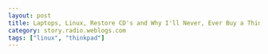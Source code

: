 ```yaml
---
layout: post
title: Laptops, Linux, Restore CD's and Why I'll Never, Ever Buy a ThinkPad Again
category: story.radio.weblogs.com
tags: ["linux", "thinkpad"]
---
```

<head>
<meta http-equiv="Content-Type" content="text/html; charset=UTF-8">
    <meta http-equiv="Expires" content="Mon, 01 Jan 1990 01:00:00 GMT">
    <title>Laptops, Linux, Restore CD's and Why I'll Never, Ever Buy a ThinkPad Again</title>
    <style type="text/css">
      body {
        margin-top: 0px;
        margin-left: 0px;
        margin-right: 0px;
        margin-bottom: 0px;
        }

      body, td, p {
        font-family: verdana, sans-serif;
        font-size: 90%;
        }

      h2 { 
        font-family: Verdana, Arial, Helvetica, sans-serif; font-size: 24px; font-weight: bold
        }
      .header {
        font-family: Verdana, Arial, Helvetica, sans-serif; font-size: 40px; font-weight: bold
        }
      .realsmall {
        font-family: Verdana, Arial, Helvetica, sans-serif; font-size: 9px;
        }
      .small {
        font-family: Verdana, Arial, Helvetica, sans-serif; font-size: 10px;
        }
      </style>
    </head>

| 

 |

| ![](http://radio.weblogs.com/0103807/images/trans60x60.gif)  
 | Last updated: 6/27/2002; 8:50:42 AM  
 | ![](http://radio.weblogs.com/0103807/images/trans60x60.gif) |

| ![](http://radio.weblogs.com/0103807/images/trans60x1.gif)  
 | 

<font size="+3"><b><a href="http://radio.weblogs.com/0103807/" style="color:black; text-decoration:none">The FuzzyBlog!</a></b></font>  
_Marketing 101. Consulting 101. PHP Consulting. Random geeky stuff. I Blog Therefore I Am._

<font size="+1"><b>Laptops, Linux, Restore CD's and Why I'll Never, Ever Buy a ThinkPad Again</b></font>

Disclaimer: I don't want this to seem as whining.&nbsp; It's just an interesting commentary on the state of our PC's now (IMHO), options to Windows and the things that can lead to a platform shift.&nbsp;

I tell you -- 22 + years of using PC based hardware and I've NEVER had an experience like the past month -- machines down, hard drives crashing, OS failures, etc.&nbsp;&nbsp;If it's bad and it involves computers I've probably had it in the last month.&nbsp; As I said to someone via IM last night:

> fuzzygroup: It's just been like an anvil was dropped on me  
> fuzzygroup: and then a piano.  
> fuzzygroup: lately it's been big rocks   
> [sekaup](http://www.sooz.com/): sounds fun.&nbsp; or not.  
> fuzzygroup: but that's ok.&nbsp; Builds Character.

But... It's ok.&nbsp; I feel like I now have attained a state of " **Zen and the Loss of Data**".&nbsp; I'm pretty much backed up at all times which is always good.&nbsp; I'm better than ever at data recovery and disaster recovery (never bad) and even losing a hard drive doesn't bother me.&nbsp;

As of this morning I now have a Linux laptop, NOT a windows laptop.&nbsp; The way I got to Linux was bizarre and involved a failure on the part of both IBM and Microsoft.&nbsp; So here are some thoughts on ThinkPads and why I'll never go back as well as how I got to Linux:

1. Love the hardware.&nbsp; Small, light, cool, stylish. 
2. Unreliable at the hard drive level.&nbsp; On 2 thinkpads I am now on my 4th hard drive.&nbsp; My 1st ThinkPad's PCMCIA slots just died as if by magic.&nbsp; And a USB network adaptor basically sucks. 
3. When my last hard drive died the first time, I figured it was just a random thing and reinstalled from scratch.&nbsp; When it failed again, literally 5 minutes before a client demo, I figured "Hmmmm.&nbsp; Probably a bad idea to use that drive again".&nbsp; A quick trip to the wonderful, wonderful folks at [www.cablesonline.com](http://www.cablesonline.com/) got me a replacement drive. 
4. IBM's own web site recommends a 30 gig drive as the replacement for the original 20 gig drive.&nbsp; So that's what I got. 
5. I installed it, did the recovery CD and all was goodness, sunshine and happiness.&nbsp; I felt as if I was about to stroll the elysian fields of wireless notebook computing again. 
6. Of course the 1st thing you do is install your software and data.&nbsp; I began that less than pleasant task and felt cool. 
7. BANG!&nbsp; BOOM!&nbsp; "Out of Disc Space!".&nbsp; "Bizarre" I thought.&nbsp; It's a 30 gig drive.&nbsp; 
8. Actually, no.&nbsp; According to Windows it's now a&nbsp;2 gig drive. 
9. Ah... BIOS needs to be updated.&nbsp; And I know that this means that I'm pretty much hosed again -- I'll have to redo the Restore CD and then reinstall software and such.&nbsp; Wonderful. NOT. 
10. So a few days go by and then I have the time to flash the BIOS and then update the other required things like the core drivers 
11. So I'm all ready to run the Restore CD.&nbsp;&nbsp; It goes through the process -- but doesn't actually restore anything.&nbsp; It looks like it does it but the machine still boots into Windows 2K with&nbsp;a 2 gig partition. 
12. After trying 2 x more, it finally dawns on me that the issue has to be the new drive.&nbsp; I.e. the restore CD doesn't know what to do with the 30 gig drive. 
13. I think about the prospect of calling IBM support, waiting for a new restore CD (if one is even available).&nbsp; Or the option of going to the store and buying a new copy of XP.&nbsp; I absolutely refuse to buy a new copy of XP.&nbsp; I'm an MSDN member, I paid my $1,000, and I have about 1,000 CDs from Microsoft including a full edition of XP -- but not a bootable CD (at least to my knowledge).&nbsp; This means that the best I could do would be to revert to some other MS OS, upgrade it to XP and then spent N hours/days combing IBM's web site for the different hardware drivers (Laptops are funky with respect to drivers).&nbsp; I've done this before and it always borders on nightmarish at best. 
14. I happened to burn a CD of [Lycoris / Redmond Linux](http://www.lycoris.com/) about 2 sundays ago just really on a whim.&nbsp; I figured "The machine's toast anyway" so why not blow away the hard drive and just see how it installs at least. 
15. Guess what?&nbsp; Flawless.&nbsp; Bloody well flawless.&nbsp; In about 1/2 hour it installed perfectly (although it didn't find my sound card) and it did find my drive, all 30 gigs of it.&nbsp; It's about as easy a Linux distribution as I've found. 

So here's what I found really bad about all this:

1. Well the whole process.&nbsp; Still bad things happen and everyone has a string of bad luck at times.&nbsp; It's not that big a deal honestly -- I didn't lose more than a few K of data at most, no one died, no one was injured and I didn't even get all that angry.&nbsp; In the grand scheme this is really not all that bad. 
2. IBM recommending something as&nbsp; a replacement without commenting that it was NOT supported by the restore CD.&nbsp; I will admit though that I was in a rush and I could have missed it.&nbsp; When you need a new hard drive and you're in a hurry this does happen. 
3. The Restore CD was definitely a problem.&nbsp; It should have looked at the drive and figured out that it was a different size than supported.&nbsp; At least a warning would have been nice. 
4. The real problem was this: IBM / Microsoft **DOESN'T SHIP THE CDs FOR WHAT YOU PAID FOR**.&nbsp; With my laptop I paid for a Windows 2K license.&nbsp; I don't have the CDs for it and now, when I need them most, I'm hosed.&nbsp; If this was a budget laptop I could accept it but when I bought it, IBM had just released it and it was top of the line.&nbsp; I look at this as buying a Mercedes and getting a 2 cylinder lawnmower&nbsp;engine under the hood.&nbsp; Sure there may well be an option to call / write IBM and get the CDs after I buy the Laptop but this puts the burden on the customer NOT the vendor.&nbsp; I gave them the $$$ -- why didn't they give me what I paid for?  
  
**NOTE** : One of the really appealing things about an iBook as an alternative is that Apple seems to understand that CDs may suck but they are necessary.&nbsp; It's that whole complete user experience that Apple understands and Microsoft doesn't seem to get.

## Conclusion

So -- Net Result -- I have an extended business trip to Europe (Italy / Venice) in 2 weeks and I don't even know if I'll have a machine that I'm really comfortable with.&nbsp; The next step is, of course, to figure out exactly what I need to do with a latop and map that matrix onto a Linux laptop and see if it works for me or if I need to really go back to Windows.&nbsp; I use \*nix on the server side daily so running it on my laptop isn't such a big deal.

I'll definitely never, ever, ever buy a ThinkPad again.&nbsp; Dell perhaps.&nbsp; ThinkPad?&nbsp; Nope.&nbsp; It wouldn't surprise me if IBM has fixed this problem but thrice (actually four but fourice sounds bad) burned, never again.&nbsp; I would point out to people the following things:

- Desktop Linux really does work.&nbsp; Lycoris had as easy an install as Windows setup.&nbsp; It even let me play Solitaire while it was installing.&nbsp; How cool is that? 
- The windowing interface on Linux can be gorgeous -- I have transparency and 24 bit color and I didn't do anything to get them.&nbsp; it was automatic.&nbsp; 
- Downloading a Linux distribution isn't a big deal if you have a cable modem.&nbsp; I did it in about 2 hours and even burned a 3 disc set. 
- I'm not certain that I'll stick with Lycoris.&nbsp; It's cool, don't get me wrong, but [www.gentoo.org](http://www.gentoo.org) looks to make installing stuff much easier than the classical RedHat RPM model (which basically sucks rocks). 
- Linux hardware detection, traditionally an absolute bear, is actually a lot better than you think.&nbsp; Yes my sound card wasn't detected but I've had this with Windows quite often as well.&nbsp; And this was a laptop which is always funky. 
- There are real options out there.&nbsp; Yes you will work at it but it really is viable.&nbsp; I wouldn't give my Mom Linux but I would give her OS X.

  
  

<script language="JavaScript" type="text/javascript"><!--
	var imageUrl = "http://subhonker6.userland.com/weblogStats/count.gif";
	var imageTag = "<img src=\"" + imageUrl + "?group=radio1&usernum=103807&referer=" + escape (document.referrer) + "\" height=\"1\" width=\"1\">";
	document.write (imageTag);
	//--></script>

 | ![](http://radio.weblogs.com/0103807/images/trans60x1.gif)  
 |
| ![](http://radio.weblogs.com/0103807/images/trans60x60.gif)  
 | Copyright 2002 © The FuzzyStuff  
 | ![](http://radio.weblogs.com/0103807/images/trans60x60.gif)  
 |

